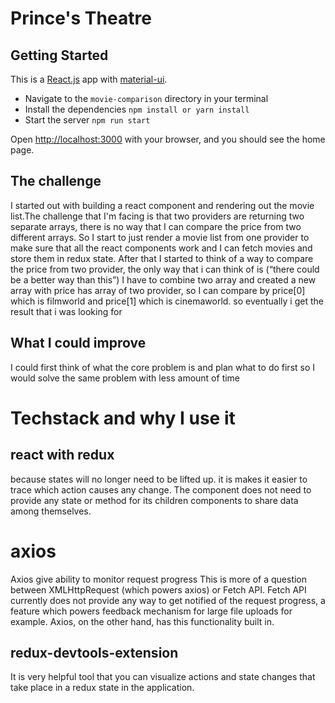 # Prince's Theatre

## Getting Started

This is a [React.js](https://reactjs.org/) app with [material-ui](https://mui.com/).


- Navigate to the `movie-comparison` directory in your terminal
- Install the dependencies `npm install or yarn install`
- Start the server `npm run start`

Open [http://localhost:3000](http://localhost:3000) with your browser, and you should see the home page.



## The challenge 

I started out with building a react component and rendering out the movie list.The challenge that I'm facing is that two providers are returning two separate arrays, there is no way that I can compare the price from two different arrays. So I start to just render a movie list from one provider to make sure that all the react components work and I can fetch movies and store them in redux state. After that I started to think of a way to compare the price from two provider, the only way that i can think of is (“there could be a better way than this”) I have to combine two array and created a new array with price has array of two provider, so I can compare by price[0] which is filmworld and price[1] which is cinemaworld. so eventually i get the result that i was looking for
 
## What I could improve

I could first think of what the core problem is and plan what to do first so I would solve the same problem with less amount of time

# Techstack and why I use it

## react with redux
because states will no longer need to be lifted up. it is makes it easier to trace which action causes any change. The component does not need to provide any state or method for its children components to share data among themselves.

# axios
Axios give ability to monitor request progress This is more of a question between XMLHttpRequest (which powers axios) or Fetch API. Fetch API currently does not provide any way to get notified of the request progress, a feature which powers feedback mechanism for large file uploads for example. Axios, on the other hand, has this functionality built in.

## redux-devtools-extension
  It is very helpful tool that you can visualize actions and state changes that take place in a redux state in the application.


